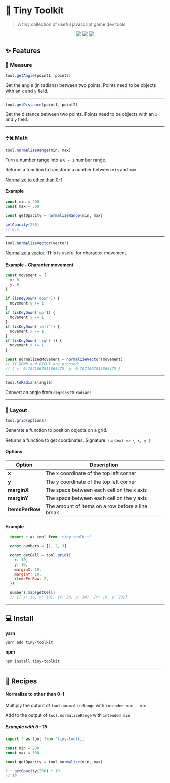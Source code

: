 # :wrench: Tiny Toolkit

> A tiny collection of useful javascript game dev tools

<div align="center">
  <img src="https://badgen.net/npm/v/tiny-toolkit?icon=npm" />
  <img src="https://badgen.net/bundlephobia/minzip/tiny-toolkit" />
  <img src="https://badgen.net/github/last-commit/sajmoni/tiny-toolkit?icon=github" />
</div>

## :sparkles: Features

### :straight_ruler: Measure

```js
tool.getAngle(point1, point2)
```

Get the angle (in radians) between two points. Points need to be objects with an `x` and `y` field.

---

```js
tool.getDistance(point1, point2)
```

Get the distance between two points. Points need to be objects with an `x` and `y` field.

---

### :heavy_division_sign::heavy_multiplication_x: Math

```js
tool.normalizeRange(min, max)
``` 

Turn a number range into a `0 - 1` number range.

Returns a function to transform a number between `min` and `max`

[Normalize to other than 0-1](#normalize-to-other-than-0-1)

#### Example

```js
const min = 200
const max = 300

const getOpacity = normalizeRange(min, max)

getOpacity(250)
// 0.5
```

---

```js
tool.normalizeVector(vector)
``` 

[Normalize a vector](https://www.youtube.com/watch?v=m7VY1T6f8Ak). This is useful for character movement.

#### Example - Character movement

```js
const movement = {
  x: 0,
  y: 0,
}

if (isKeyDown('down')) {
  movement.y += 1
}
if (isKeyDown('up')) {
  movement.y -= 1
}
if (isKeyDown('left')) {
  movement.x -= 1
}
if (isKeyDown('right')) {
  movement.x += 1
}

const normalizedMovement = normalizeVector(movement)
// If DOWN and RIGHT are pressed:
// { x: 0.7071067811865475, y: 0.7071067811865475 }
```

---

```js
tool.toRadians(angle)
``` 

Convert an angle from `degrees` to `radians`

<!-- ---

```js
tool.toDegrees(angle)
``` 

Convert an angle from `radians` to `degrees` -->

---

### :iphone: Layout

```js
tool.grid(options)
``` 

Generate a function to position objects on a grid.

Returns a function to get coordinates. Signature: `(index) => { x, y }`

#### Options

Option | Description
-- | -- 
**x** | The x coordinate of the top left corner
**y** | The y coordinate of the top left corner
**marginX** | The space between each cell on the x axis
**marginY** | The space between each cell on the y axis
**itemsPerRow** | The amount of items on a row before a line break

#### Example

```js
  import * as tool from 'tiny-toolkit'

  const numbers = [1, 2, 3]

  const getCell = tool.grid({
    x: 10,
    y: 10,
    marginX: 10,
    marginY: 10,
    itemsPerRow: 2,
  })

  numbers.map(getCell)
  // [{ x: 10, y: 10}, {x: 20, y: 10}, {x: 10, y: 20}]
```

---

## :computer: Install

**yarn**

`yarn add tiny-toolkit`

**npm**

`npm install tiny-toolkit`

---

## :book: Recipes

#### Normalize to other than 0-1

Multiply the output of `tool.normalizeRange` with `intended max - min`

Add to the output of `tool.normalizeRange` with `intended min`

##### Example with 5 - 15

```js
import * as tool from 'tiny-toolkit'

const min = 200
const max = 300

const getOpacity = tool.normalize(min, max)

5 + getOpacity(250) * 10
// 10
```
